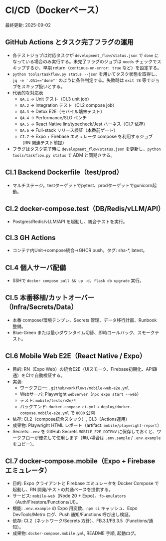 # CI/CD（Dockerベース）

最終更新: 2025-09-02

## GitHub Actions とタスク完了フラグの運用
- 各テストジョブは対応タスクが `development_flow/status.json` で `done` になっている場合のみ実行する。未完了フラグのジョブは `needs` チェックでスキップするか、早期 return（`continue-on-error: true` など）を設定する。
- `python tools/taskflow.py status --json` を用いてタスク状態を取得し、`jq -e '.QA1=="done"'` のように条件判定する。失敗時は `exit 78` 等でジョブをスキップ扱いとする。
- 代表的な対応表
  - `QA.1` → Unit テスト（CI.3 unit job）
  - `QA.2` → Integration テスト（CI.2 compose job）
  - `QA.3` → Detox E2E（モバイル端末テスト）
  - `QA.4` → Performance/SLO ベンチ
  - `QA.5` → React Native lint/typecheck/Jest ハーネス（CI.7 依存）
  - `QA.6` → Full-stack リリース検証（本番前ゲート）
  - `CI.7` → Expo + Firebase エミュレータ compose を利用するジョブ（RN 関連テスト前提）
- フラグはタスク完了時に `development_flow/status.json` を更新し、`python tools/taskflow.py status` で ADM と同期させる。

## CI.1 Backend Dockerfile（test/prod）
- マルチステージ。testターゲットでpytest、prodターゲットでgunicorn起動。

## CI.2 docker-compose.test（DB/Redis/vLLM/API）
- Postgres/Redis/vLLM/API を起動し、統合テストを実行。

## CI.3 GH Actions
- コンテナ内Unit→compose統合→GHCR push。タグ: sha-*, latest。

## CI.4 個人サーバ配備
- SSHで `docker compose pull && up -d`、`flask db upgrade` 実行。

## CI.5 本番移植/カットオーバー（Infra/Secrets/Data）
- 本番 compose/環境テンプレ、Secrets 管理、データ移行計画、Runbook 整備。
- Blue-Green または最小ダウンタイム切替、即時ロールバック、スモークテスト。

## CI.6 Mobile Web E2E（React Native / Expo）
- 目的: RN（Expo Web）の統合E2E（UIスモーク、Firebase初期化、API疎通）をCIで自動検証する。
- 実装:
  - ワークフロー: `.github/workflows/mobile-web-e2e.yml`
  - Webサーバ: Playwright `webServer`（`npx expo start --web`）
  - テスト: `mobile/tests/e2e/*`
  - バックエンド: `docker-compose.ci.yml` + `deploy/docker-compose.mobile-e2e.yml` で `8000` 公開
- 依存: CI.2（compose統合スタック）, CI.3（Actions運用）
- 成果物: Playwright HTML レポート（artifact: `mobile/playwright-report`）
 - Secrets: `.env` を GitHub Secrets `MOBILE_E2E_DOTENV` に保存しておくと、ワークフローが優先して使用します（無い場合は `.env.sample` / `.env.example` をコピー）。

## CI.7 docker-compose.mobile（Expo + Firebase エミュレータ）
- 目的: Expo クライアントと Firebase エミュレータを Docker Compose で起動し、RN 開発/テストの共通ベースを提供する。
- サービス: `mobile-web`（Node 20 + Expo）、`fb-emulators`（Auth/Firestore/Functions/UI）。
- 機能: `.env.example` の Expo 用変数、`npm ci` キャッシュ、Expo DevTools/Metro ログ、Push 通知/Functions 呼び出し検証。
- 依存: CI.2（ネットワーク/Secrets 方針）、FB.3.1/FB.3.5（Functions/通知）。
- 成果物: `docker-compose.mobile.yml`, README 手順, 起動ログ。
